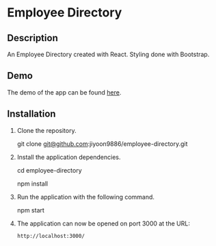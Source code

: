 # Employee Directory

## Description

An Employee Directory created with React. Styling done with Bootstrap.

## Demo

The demo of the app can be found [here](https://jkim-user-dir.herokuapp.com/).

## Installation

1. Clone the repository.

   git clone git@github.com:jiyoon9886/employee-directory.git

2. Install the application dependencies.

   cd employee-directory

   npm install

3. Run the application with the following command.

   npm start

4. The application can now be opened on port 3000 at the URL:

   `http://localhost:3000/`
